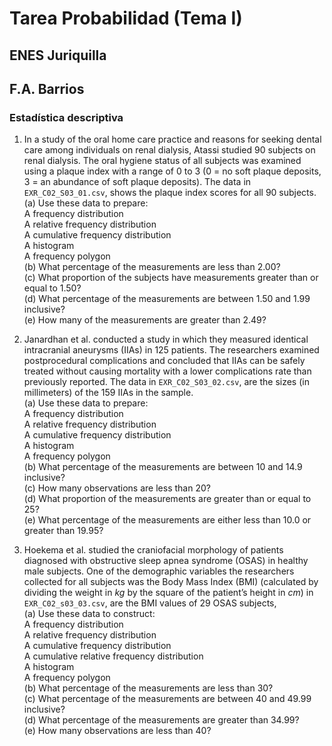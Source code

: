 # Tarea Probabilidad (Tema I)  
## ENES Juriquilla 
## F.A. Barrios  
### Estadística descriptiva  

1. In a study of the oral home care practice and reasons for seeking dental care among individuals on renal dialysis,
Atassi studied 90 subjects on renal dialysis. The oral hygiene status of all subjects was examined using a plaque index 
with a range of 0 to 3 (0 = no soft plaque deposits, 3 = an abundance of soft plaque deposits). The data in `EXR_C02_S03_01.csv`,
shows the plaque index scores for all 90 subjects.  
(a) Use these data to prepare:  
	A frequency distribution  
	A relative frequency distribution  
	A cumulative frequency distribution  
	A histogram  
	A frequency polygon  
(b) What percentage of the measurements are less than 2.00?  
(c) What proportion of the subjects have measurements greater than or equal to 1.50?  
(d) What percentage of the measurements are between 1.50 and 1.99 inclusive?  
(e) How many of the measurements are greater than 2.49?  

2. Janardhan et al. conducted a study in which they measured identical intracranial aneurysms (IIAs) in 125 patients. The 
researchers examined postprocedural complications and concluded that IIAs can be safely treated without causing mortality 
with a lower complications rate than previously reported.  The data in `EXR_C02_S03_02.csv`, are the sizes (in millimeters) 
of the 159 IIAs in the sample.  
(a) Use these data to prepare:  
	A frequency distribution  
	A relative frequency distribution  
	A cumulative frequency distribution  
	A histogram  
	A frequency polygon  
(b) What percentage of the measurements are between 10 and 14.9 inclusive?  
(c) How many observations are less than 20?  
(d) What proportion of the measurements are greater than or equal to 25?  
(e) What percentage of the measurements are either less than 10.0 or greater than 19.95?  

3. Hoekema et al. studied the craniofacial morphology of patients diagnosed with obstructive sleep apnea syndrome (OSAS) in 
healthy male subjects. One of the demographic variables the researchers collected for all subjects was the Body Mass Index (BMI)
(calculated by dividing the weight in *kg* by the square of the patient’s height in *cm*) in `EXR_C02_s03_03.csv`, are the BMI 
values of 29 OSAS subjects,  
(a) Use these data to construct:  
	A frequency distribution  
	A relative frequency distribution  
	A cumulative frequency distribution  
	A cumulative relative frequency distribution  
	A histogram  
	A frequency polygon  
(b) What percentage of the measurements are less than 30?  
(c) What percentage of the measurements are between 40 and 49.99 inclusive?  
(d) What percentage of the measurements are greater than 34.99?  
(e) How many observations are less than 40?  

